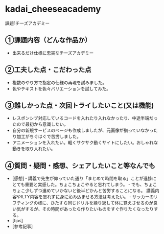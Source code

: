 # kadai_cheeseacademy
課題1チーズアカデミー

## ①課題内容（どんな作品か）
- 出来るだけ仕様に忠実なチーズアカデミー

## ②工夫した点・こだわった点
- 複数のやり方で指定の仕様の再現を試みました。
- 色やテキストを色々バリエーションを試してみた。

## ③難しかった点・次回トライしたいこと(又は機能)
- レスポンシブ対応しているコードを入れたり入れなかったり、中途半端だったので最初から意識したい。
- 自分の新規サービスのページも作成しましたが、元画像が揃っていなかったり加工がちぐはぐで苦労しました。
- アニメーションを入れたい。軽くサクサク動くサイトにしたい。おしゃれな動きを取り入れたい。

## ④質問・疑問・感想、シェアしたいこと等なんでも
- [感想]
‐ 講義で先生が仰っていた通り「まとめて時間を取る」ことが進捗にとても重要と実感した。ちょこちょこやると忘れてしまう。
‐ でも、ちょこちょこ少しずつ進めていかないと後半どかんと苦労することになる。 講義内容やILTY内容を忘れずに身に沁み込ませる方法は考えたい。
‐ サッカーのリフティングの様に、ひたすら同じドリルを繰り返して体に覚えさせるのが良い気がするが、その時間があったら作りたいものをすぐ作りたくなったりする。
- [tips]
- [参考記事]

